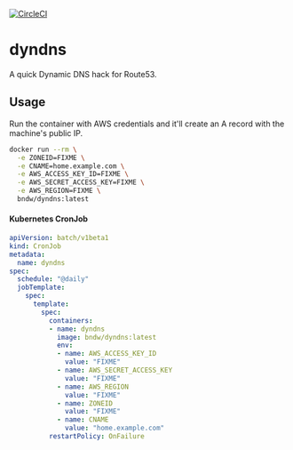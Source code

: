 [![CircleCI](https://circleci.com/gh/bndw/dyndns.svg?style=svg&circle-token=5bfd0d4685ebd3d7a086284a546b1873bfc4b1e6)](https://circleci.com/gh/bndw/dyndns)

# dyndns

A quick Dynamic DNS hack for Route53. 

## Usage

Run the container with AWS credentials and it'll create an A record with the machine's public IP.

```sh
docker run --rm \
  -e ZONEID=FIXME \
  -e CNAME=home.example.com \
  -e AWS_ACCESS_KEY_ID=FIXME \
  -e AWS_SECRET_ACCESS_KEY=FIXME \
  -e AWS_REGION=FIXME \
  bndw/dyndns:latest
```

#### Kubernetes CronJob

```yaml
apiVersion: batch/v1beta1
kind: CronJob
metadata:
  name: dyndns
spec:
  schedule: "@daily"
  jobTemplate:
    spec:
      template:
        spec:
          containers:
          - name: dyndns
            image: bndw/dyndns:latest
            env:
            - name: AWS_ACCESS_KEY_ID
              value: "FIXME"
            - name: AWS_SECRET_ACCESS_KEY
              value: "FIXME"
            - name: AWS_REGION
              value: "FIXME"
            - name: ZONEID 
              value: "FIXME"
            - name: CNAME 
              value: "home.example.com"
          restartPolicy: OnFailure
```
